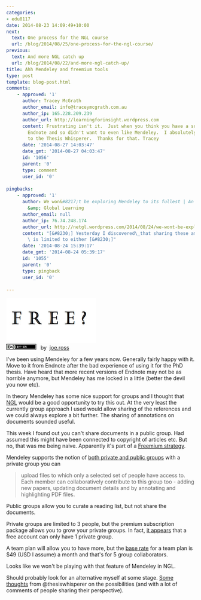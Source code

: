 ```yaml
---
categories:
- edu8117
date: 2014-08-23 14:09:49+10:00
next:
  text: One process for the NGL course
  url: /blog/2014/08/25/one-process-for-the-ngl-course/
previous:
  text: And more NGL catch up
  url: /blog/2014/08/22/and-more-ngl-catch-up/
title: Ahh Mendeley and freemium tools
type: post
template: blog-post.html
comments:
    - approved: '1'
      author: Tracey McGrath
      author_email: info@traceymcgrath.com.au
      author_ip: 165.228.209.239
      author_url: http://learningforinsight.wordpress.com
      content: Frustrating isn't it.  Just when you think you have a solution. I loved
        Endnote and so didn't want to even like Mendeley.  I absolutely loved the link
        to the Thesis Whisperer.  Thanks for that. Tracey
      date: '2014-08-27 14:03:47'
      date_gmt: '2014-08-27 04:03:47'
      id: '1056'
      parent: '0'
      type: comment
      user_id: '0'
    
pingbacks:
    - approved: '1'
      author: We won&#8217;t be exploring Mendeley to its fullest | An experiment in Networked
        &amp; Global Learning
      author_email: null
      author_ip: 76.74.248.174
      author_url: http://netgl.wordpress.com/2014/08/24/we-wont-be-exploring-mendeley-to-its-fullest/
      content: "[&#8230;] Yesterday I discovered\_that sharing these amongst a group/network\
        \ is limited to either [&#8230;]"
      date: '2014-08-24 15:39:17'
      date_gmt: '2014-08-24 05:39:17'
      id: '1055'
      parent: '0'
      type: pingback
      user_id: '0'
    
---
```

[![You don’t have to be rich to invest in i by joe.ross, on Flickr](images/6478575525_a9c0d23bdd_m.jpg "You don’t have to be rich to invest in i by joe.ross, on Flickr")](https://www.flickr.com/photos/joeybones/6478575525/)  
[![Creative Commons Creative Commons Attribution-Share Alike 2.0 Generic License](images/80x15.png "Creative Commons Creative Commons Attribution-Share Alike 2.0 Generic License")](http://creativecommons.org/licenses/by-sa/2.0/)   by  [](https://www.flickr.com/people/joeybones/)[joe.ross](https://www.flickr.com/people/joeybones/) [](http://www.imagecodr.org/)

I've been using Mendeley for a few years now. Generally fairly happy with it. Move to it from Endnote after the bad experience of using it for the PhD thesis. Have heard that more recent versions of Endnote may not be as horrible anymore, but Mendeley has me locked in a little (better the devil you now etc).

In theory Mendeley has some nice support for groups and I thought that [NGL](http://netgl.wordpress.com/) would be a good opportunity to try this out. At the very least the currently group approach I used would allow sharing of the references and we could always explore a bit further. The sharing of annotations on documents sounded useful.

This week I found out you can't share documents in a public group. Had assumed this might have been connected to copyright of articles etc. But no, that was me being naive. Apparently it's part of a [Freemium strategy](http://en.wikipedia.org/wiki/Freemium).

Mendeley supports the notion of [both private and public groups](http://support.mendeley.com/customer/portal/articles/227905-how-can-i-share-documents-on-mendeley-) with a private group you can

> upload files to which only a selected set of people have access to. Each member can collaboratively contribute to this group too - adding new papers, updating document details and by annotating and highlighting PDF files.

Public groups allow you to curate a reading list, but not share the documents.

Private groups are limited to 3 people, but the premium subscription package allows you to grow your private groups. In fact, [it appears](http://support.mendeley.com/customer/portal/articles/940352) that a free account can only have 1 private group.

A team plan will allow you to have more, but the [base rate](https://www.mendeley.com/upgrade/team/) for a team plan is $49 (USD I assume) a month and that's for 5 group collaborators.

Looks like we won't be playing with that feature of Mendeley in NGL.

Should probably look for an alternative myself at some stage. [Some thoughts](http://thesiswhisperer.com/2013/08/21/endnote-vs-well-everything-else/) from @thesiswhisperer on the possibilities (and with a lot of comments of people sharing their perspective).